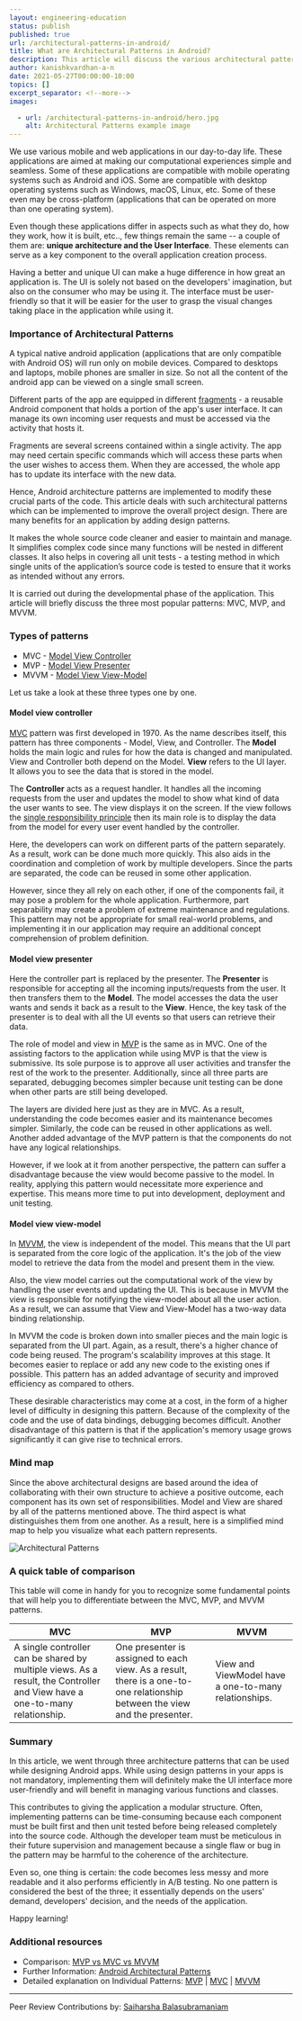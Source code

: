 ```yaml
---
layout: engineering-education
status: publish
published: true
url: /architectural-patterns-in-android/
title: What are Architectural Patterns in Android?
description: This article will discuss the various architectural patterns used to design applications in Android.
author: kanishkvardhan-a-n
date: 2021-05-27T00:00:00-10:00
topics: []
excerpt_separator: <!--more-->
images:

  - url: /architectural-patterns-in-android/hero.jpg
    alt: Architectural Patterns example image
---
```

We use various mobile and web applications in our day-to-day life. These applications are aimed at making our computational experiences simple and seamless. Some of these applications are compatible with mobile operating systems such as Android and iOS. Some are compatible with desktop operating systems such as Windows, macOS, Linux, etc. Some of these even may be cross-platform (applications that can be operated on more than one operating system).
<!--more-->
Even though these applications differ in aspects such as what they do, how they work, how it is built, etc.., few things remain the same -- a couple of them are: **unique architecture and the User Interface**. These elements can serve as a key component to the overall application creation process. 

Having a better and unique UI can make a huge difference in how great an application is. The UI is solely not based on the developers' imagination, but also on the consumer who may be using it. The interface must be user-friendly so that it will be easier for the user to grasp the visual changes taking place in the application while using it.

### Importance of Architectural Patterns
A typical native android application (applications that are only compatible with Android OS) will run only on mobile devices. Compared to desktops and laptops, mobile phones are smaller in size. So not all the content of the android app can be viewed on a single small screen. 

Different parts of the app are equipped in different [fragments](https://developer.android.com/guide/fragments) - a reusable Android component that holds a portion of the app's user interface. It can manage its own incoming user requests and must be accessed via the activity that hosts it. 

Fragments are several screens contained within a single activity. The app may need certain specific commands which will access these parts when the user wishes to access them. When they are accessed, the whole app has to update its interface with the new data. 

Hence, Android architecture patterns are implemented to modify these crucial parts of the code. This article deals with such architectural patterns which can be implemented to improve the overall project design. There are many benefits for an application by adding design patterns. 

It makes the whole source code cleaner and easier to maintain and manage. It simplifies complex code since many functions will be nested in different classes. It also helps in covering all unit tests - a testing method in which single units of the application’s source code is tested to ensure that it works as intended without any errors. 

It is carried out during the developmental phase of the application. This article will briefly discuss the three most popular patterns: MVC, MVP, and MVVM.

### Types of patterns
- MVC - [Model View Controller](#model-view-controller)
- MVP - [Model View Presenter](#model-view-presenter)
- MVVM - [Model View View-Model](#model-view-view-model)

Let us take a look at these three types one by one.

#### Model view controller
[MVC](https://en.wikipedia.org/wiki/Model%E2%80%93view%E2%80%93controller) pattern was first developed in 1970. As the name describes itself, this pattern has three components - Model, View, and Controller. The **Model** holds the main logic and rules for how the data is changed and manipulated. View and Controller both depend on the Model. **View** refers to the UI layer. It allows you to see the data that is stored in the model. 

The **Controller** acts as a request handler. It handles all the incoming requests from the user and updates the model to show what kind of data the user wants to see. The view displays it on the screen. If the view follows the [single responsibility principle](https://en.wikipedia.org/wiki/Single-responsibility_principle) then its main role is to display the data from the model for every user event handled by the controller.

Here, the developers can work on different parts of the pattern separately. As a result, work can be done much more quickly. This also aids in the coordination and completion of work by multiple developers. Since the parts are separated, the code can be reused in some other application. 

However, since they all rely on each other, if one of the components fail, it may pose a problem for the whole application. Furthermore, part separability may create a problem of extreme maintenance and regulations. This pattern may not be appropriate for small real-world problems, and implementing it in our application may require an additional concept comprehension of problem definition. 

#### Model view presenter
Here the controller part is replaced by the presenter. The **Presenter** is responsible for accepting all the incoming inputs/requests from the user. It then transfers them to the **Model**. The model accesses the data the user wants and sends it back as a result to the **View**. Hence, the key task of the presenter is to deal with all the UI events so that users can retrieve their data. 

The role of model and view in [MVP](https://en.wikipedia.org/wiki/Model%E2%80%93view%E2%80%93presenter) is the same as in MVC. One of the assisting factors to the application while using MVP is that the view is submissive. Its sole purpose is to approve all user activities and transfer the rest of the work to the presenter. Additionally, since all three parts are separated, debugging becomes simpler because unit testing can be done when other parts are still being developed.

The layers are divided here just as they are in MVC. As a result, understanding the code becomes easier and its maintenance becomes simpler. Similarly, the code can be reused in other applications as well. Another added advantage of the MVP pattern is that the components do not have any logical relationships. 

However, if we look at it from another perspective, the pattern can suffer a disadvantage because the view would become passive to the model. In reality, applying this pattern would necessitate more experience and expertise. This means more time to put into development, deployment and unit testing.

#### Model view view-model
In [MVVM](https://en.wikipedia.org/wiki/Model%E2%80%93view%E2%80%93viewmodel), the view is independent of the model. This means that the UI part is separated from the core logic of the application. It's the job of the view model to retrieve the data from the model and present them in the view. 

Also, the view model carries out the computational work of the view by handling the user events and updating the UI. This is because in MVVM the view is responsible for notifying the view-model about all the user action. As a result, we can assume that View and View-Model has a two-way data binding relationship.

In MVVM the code is broken down into smaller pieces and the main logic is separated from the UI part. Again, as a result, there's a higher chance of code being reused. The program's scalability improves at this stage. It becomes easier to replace or add any new code to the existing ones if possible. This pattern has an added advantage of security and improved efficiency as compared to others. 

These desirable characteristics may come at a cost, in the form of a higher level of difficulty in designing this pattern. Because of the complexity of the code and the use of data bindings, debugging becomes difficult. Another disadvantage of this pattern is that if the application's memory usage grows significantly it can give rise to technical errors.

### Mind map
Since the above architectural designs are based around the idea of collaborating with their own structure to achieve a positive outcome, each component has its own set of responsibilities. Model and View are shared by all of the patterns mentioned above. The third aspect is what distinguishes them from one another. As a result, here is a simplified mind map to help you visualize what each pattern represents.

![Architectural Patterns](/architectural-patterns-in-android/img.jpg)

### A quick table of comparison 
This table will come in handy for you to recognize some fundamental points that will help you to differentiate between the MVC, MVP, and MVVM patterns.

| MVC         | MVP         | MVVM        |
| ----------- | ----------- |-------------|
|A single controller can be shared by multiple views. As a result, the Controller and View have a one-to-many relationship.|One presenter is assigned to each view. As a result, there is a one-to-one relationship between the view and the presenter. |View and ViewModel have a one-to-many relationships.| Determines which view needs to be updated. |The related view of the presenter will be updated.|The User Interface is modified by the ViewModel.||The model is accessible to the View.|There is no way for the View to communicate with the model.|The model can interact with the View.||The controller is responsible for the interaction between View and the Model.|The Presenter acts as a link between the View and the Model.|ViewModel connects the View and the Model.|

### Summary
In this article, we went through three architecture patterns that can be used while designing Android apps. While using design patterns in your apps is not mandatory, implementing them will definitely make the UI interface more user-friendly and will benefit in managing various functions and classes. 

This contributes to giving the application a modular structure. Often, implementing patterns can be time-consuming because each component must be built first and then unit tested before being released completely into the source code. Although the developer team must be meticulous in their future supervision and management because a single flaw or bug in the pattern may be harmful to the coherence of the architecture. 

Even so, one thing is certain: the code becomes less messy and more readable and it also performs efficiently in A/B testing. No one pattern is considered the best of the three; it essentially depends on the users' demand, developers' decision, and the needs of the application.

Happy learning!

### Additional resources
- Comparison: [MVP vs MVC vs MVVM](https://yourstory.com/mystory/mvp-vs-mvc-vs-mvvm)
- Further Information: [Android Architectural Patterns](https://www.geeksforgeeks.org/android-architecture-patterns/)
- Detailed explanation on Individual Patterns: [MVP](https://medium.com/android-news/architecture-patterns-in-android-abf99f2b6f70) | [MVC](https://www.tutorialspoint.com/mvc_framework/mvc_framework_introduction.htm) | [MVVM](https://blog.mindorks.com/mvvm-architecture-android-tutorial-for-beginners-step-by-step-guide)
  
---
Peer Review Contributions by: [Saiharsha Balasubramaniam](/engineering-education/authors/saiharsha-balasubramaniam/)
